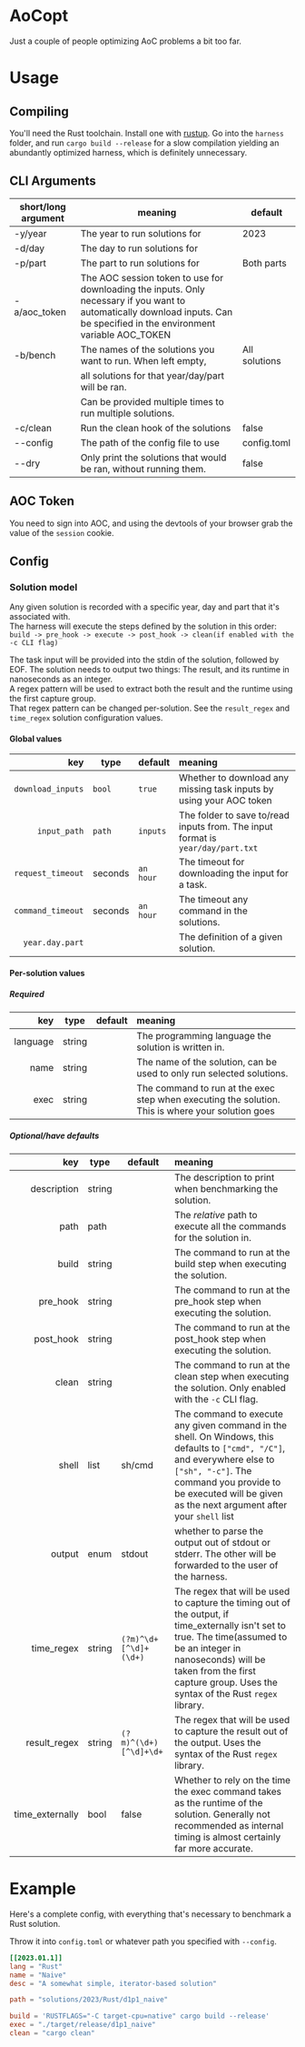 # AoCopt

Just a couple of people optimizing AoC problems a bit too far.

# Usage

## Compiling

You'll need the Rust toolchain. Install one with [rustup](https://rustup.rs).
Go into the `harness` folder, and run `cargo build --release` for a slow compilation yielding an abundantly optimized harness, which is definitely unnecessary.

## CLI Arguments

| short/long argument | meaning                                                                                                                                                                      | default       |
| ------------------- | ---------------------------------------------------------------------------------------------------------------------------------------------------------------------------- | ------------- |
| -y/year             | The year to run solutions for                                                                                                                                                | 2023          |
| -d/day              | The day to run solutions for                                                                                                                                                 |               |
| -p/part             | The part to run solutions for                                                                                                                                                | Both parts    |
| -a/aoc_token        | The AOC session token to use for downloading the inputs. Only necessary if you want to automatically download inputs. Can be specified in the environment variable AOC_TOKEN |               |
| -b/bench            | The names of the solutions you want to run. When left empty,                                                                                                                 | All solutions |
|                     | all solutions for that year/day/part will be ran.                                                                                                                            |               |
|                     | Can be provided multiple times to run multiple solutions.                                                                                                                    |               |
| -c/clean            | Run the clean hook of the solutions                                                                                                                                          | false         |
| --config            | The path of the config file to use                                                                                                                                           | config.toml   |
| --dry               | Only print the solutions that would be ran, without running them.                                                                                                            | false         |

## AOC Token

You need to sign into AOC, and using the devtools of your browser grab the value of the `session` cookie.

## Config

### Solution model

Any given solution is recorded with a specific year, day and part that it's associated with.\
The harness will execute the steps defined by the solution in this order:\
`build -> pre_hook -> execute -> post_hook -> clean(if enabled with the -c CLI flag)`

The task input will be provided into the stdin of the solution, followed by EOF.
The solution needs to output two things: The result, and its runtime in nanoseconds as an integer.\
A regex pattern will be used to extract both the result and the runtime using the first capture group.\
That regex pattern can be changed per-solution. See the `result_regex` and `time_regex` solution configuration values.

#### Global values

|               key | type    | default   | meaning                                                                         |
| ----------------: | ------- | --------- | :------------------------------------------------------------------------------ |
| `download_inputs` | `bool`  | `true`    | Whether to download any missing task inputs by using your AOC token             |
|      `input_path` | `path`  | `inputs`  | The folder to save to/read inputs from. The input format is `year/day/part.txt` |
| `request_timeout` | seconds | `an hour` | The timeout for downloading the input for a task.                               |
| `command_timeout` | seconds | `an hour` | The timeout any command in the solutions.                                       |
|   `year.day.part` |         |           | The definition of a given solution.                                             |

#### Per-solution values

##### Required

|      key | type   | default | meaning                                                                                           |
| -------: | ------ | ------- | :------------------------------------------------------------------------------------------------ |
| language | string |         | The programming language the solution is written in.                                              |
|     name | string |         | The name of the solution, can be used to only run selected solutions.                             |
|     exec | string |         | The command to run at the exec step when executing the solution. This is where your solution goes |

##### Optional/have defaults

|             key | type   | default               | meaning                                                                                                                                                                                                                                               |
| --------------: | ------ | --------------------- | :---------------------------------------------------------------------------------------------------------------------------------------------------------------------------------------------------------------------------------------------------- |
|     description | string |                       | The description to print when benchmarking the solution.                                                                                                                                                                                              |
|            path | path   |                       | The _relative_ path to execute all the commands for the solution in.                                                                                                                                                                                  |
|           build | string |                       | The command to run at the build step when executing the solution.                                                                                                                                                                                     |
|        pre_hook | string |                       | The command to run at the pre_hook step when executing the solution.                                                                                                                                                                                  |
|       post_hook | string |                       | The command to run at the post_hook step when executing the solution.                                                                                                                                                                                 |
|           clean | string |                       | The command to run at the clean step when executing the solution. Only enabled with the `-c` CLI flag.                                                                                                                                                |
|           shell | list   | sh/cmd                | The command to execute any given command in the shell. On Windows, this defaults to `["cmd", "/C"]`, and everywhere else to `["sh", "-c"]`. The command you provide to be executed will be given as the next argument after your `shell` list         |
|          output | enum   | stdout                | whether to parse the output out of stdout or stderr. The other will be forwarded to the user of the harness.                                                                                                                                          |
|      time_regex | string | `(?m)^\d+[^\d]+(\d+)` | The regex that will be used to capture the timing out of the output, if time_externally isn't set to true. The time(assumed to be an integer in nanoseconds) will be taken from the first capture group. Uses the syntax of the Rust `regex` library. |
|    result_regex | string | `(?m)^(\d+)[^\d]+\d+` | The regex that will be used to capture the result out of the output. Uses the syntax of the Rust `regex` library.                                                                                                                                     |
| time_externally | bool   | false                 | Whether to rely on the time the exec command takes as the runtime of the solution. Generally not recommended as internal timing is almost certainly far more accurate.                                                                                |

# Example

Here's a complete config, with everything that's necessary to benchmark a Rust solution.

Throw it into `config.toml` or whatever path you specified with `--config`.

```toml
[[2023.01.1]]
lang = "Rust"
name = "Naive"
desc = "A somewhat simple, iterator-based solution"

path = "solutions/2023/Rust/d1p1_naive"

build = 'RUSTFLAGS="-C target-cpu=native" cargo build --release'
exec = "./target/release/d1p1_naive"
clean = "cargo clean"
```

